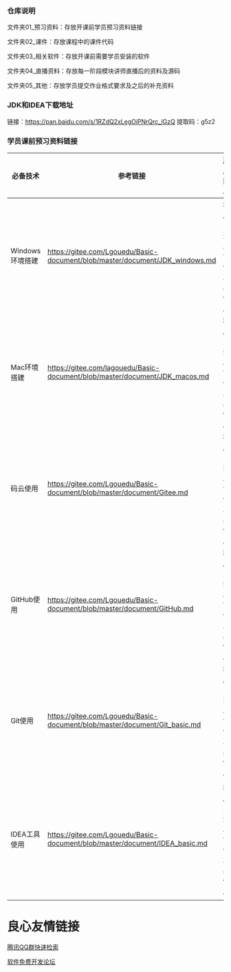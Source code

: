 ### 仓库说明

文件夹01_预习资料：存放开课前学员预习资料链接

文件夹02_课件：存放课程中的课件代码

文件夹03_相关软件：存放开课前需要学员安装的软件

文件夹04_直播资料：存放每一阶段模块讲师直播后的资料及源码

文件夹05_其他：存放学员提交作业格式要求及之后的补充资料



### JDK和IDEA下载地址

链接：https://pan.baidu.com/s/1RZdQ2xLegOiPNrQrc_lGzQ 
提取码：g5z2



### 学员课前预习资料链接

| **必备技术**    | **参考链接**                                                 | **所属阶段**           | **课前技能**                                    |
| --------------- | ------------------------------------------------------------ | ---------------------- | ----------------------------------------------- |
| Windows环境搭建 | https://gitee.com/Lgouedu/Basic-document/blob/master/document/JDK_windows.md | 程序员开发协作工具使用 | 1、下载安装JDK 2、环境变量配置                  |
| Mac环境搭建     | https://gitee.com/lagouedu/Basic-document/blob/master/document/JDK_macos.md | 程序员开发协作工具使用 | 1、下载安装JDK 2、环境变量配置                  |
| 码云使用        | https://gitee.com/Lgouedu/Basic-document/blob/master/document/Gitee.md | 程序员开发协作工具使用 | 1、创建远程仓库（推荐）                         |
| GitHub使用      | https://gitee.com/Lgouedu/Basic-document/blob/master/document/GitHub.md | 程序员开发协作工具使用 | 1、创建远程仓库                                 |
| Git使用         | https://gitee.com/Lgouedu/Basic-document/blob/master/document/Git_basic.md | 程序员开发协作工具使用 | 1.、课件下载 2、作业上传                        |
| IDEA工具使用    | https://gitee.com/Lgouedu/Basic-document/blob/master/document/IDEA_basic.md | 程序员开发协作工具使用 | 1、下载安装idea 2、idea构建Java项目 3、常用快捷 |



 # 良心友情链接

[腾讯QQ群快速检索](http://u.720life.cn/s/8cf73f7c)

[软件免费开发论坛](http://u.720life.cn/s/bbb01dc0)
